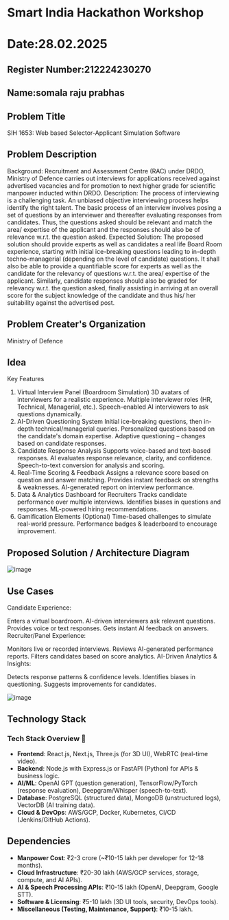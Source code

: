 # Smart India Hackathon Workshop
# Date:28.02.2025
## Register Number:212224230270
## Name:somala raju prabhas
## Problem Title
SIH 1653: Web based Selector-Applicant Simulation Software
## Problem Description
Background: Recruitment and Assessment Centre (RAC) under DRDO, Ministry of Defence carries out interviews for applications received against advertised vacancies and for promotion to next higher grade for scientific manpower inducted within DRDO. Description: The process of interviewing is a challenging task. An unbiased objective interviewing process helps identify the right talent. The basic process of an interview involves posing a set of questions by an interviewer and thereafter evaluating responses from candidates. Thus, the questions asked should be relevant and match the area/ expertise of the applicant and the responses should also be of relevance w.r.t. the question asked. Expected Solution: The proposed solution should provide experts as well as candidates a real life Board Room experience, starting with initial ice-breaking questions leading to in-depth techno-managerial (depending on the level of candidate) questions. It shall also be able to provide a quantifiable score for experts as well as the candidate for the relevancy of questions w.r.t. the area/ expertise of the applicant. Similarly, candidate responses should also be graded for relevancy w.r.t. the question asked, finally assisting in arriving at an overall score for the subject knowledge of the candidate and thus his/ her suitability against the advertised post.

## Problem Creater's Organization
Ministry of Defence

## Idea
Key Features
1. Virtual Interview Panel (Boardroom Simulation)
3D avatars of interviewers for a realistic experience.
Multiple interviewer roles (HR, Technical, Managerial, etc.).
Speech-enabled AI interviewers to ask questions dynamically.
2. AI-Driven Questioning System
Initial ice-breaking questions, then in-depth technical/managerial queries.
Personalized questions based on the candidate's domain expertise.
Adaptive questioning – changes based on candidate responses.
3. Candidate Response Analysis
Supports voice-based and text-based responses.
AI evaluates response relevance, clarity, and confidence.
Speech-to-text conversion for analysis and scoring.
4. Real-Time Scoring & Feedback
Assigns a relevance score based on question and answer matching.
Provides instant feedback on strengths & weaknesses.
AI-generated report on interview performance.
5. Data & Analytics Dashboard for Recruiters
Tracks candidate performance over multiple interviews.
Identifies biases in questions and responses.
ML-powered hiring recommendations.
6. Gamification Elements (Optional)
Time-based challenges to simulate real-world pressure.
Performance badges & leaderboard to encourage improvement.


## Proposed Solution / Architecture Diagram
![image](https://github.com/user-attachments/assets/bc5e24ca-88fb-4dea-b375-23543c652756)

## Use Cases
Candidate Experience:

Enters a virtual boardroom.
AI-driven interviewers ask relevant questions.
Provides voice or text responses.
Gets instant AI feedback on answers.
Recruiter/Panel Experience:

Monitors live or recorded interviews.
Reviews AI-generated performance reports.
Filters candidates based on score analytics.
AI-Driven Analytics & Insights:

Detects response patterns & confidence levels.
Identifies biases in questioning.
Suggests improvements for candidates.


![image](https://github.com/user-attachments/assets/87770850-9a6a-4908-8985-04468e18d88f)


## Technology Stack
### **Tech Stack Overview** 🚀  

- **Frontend**: React.js, Next.js, Three.js (for 3D UI), WebRTC (real-time video).  
- **Backend**: Node.js with Express.js or FastAPI (Python) for APIs & business logic.  
- **AI/ML**: OpenAI GPT (question generation), TensorFlow/PyTorch (response evaluation), Deepgram/Whisper (speech-to-text).  
- **Database**: PostgreSQL (structured data), MongoDB (unstructured logs), VectorDB (AI training data).  
- **Cloud & DevOps**: AWS/GCP, Docker, Kubernetes, CI/CD (Jenkins/GitHub Actions). 

## Dependencies
- **Manpower Cost**: ₹2-3 crore (~₹10-15 lakh per developer for 12-18 months).
- **Cloud Infrastructure**: ₹20-30 lakh (AWS/GCP services, storage, compute, and AI APIs).
- **AI & Speech Processing APIs**: ₹10-15 lakh (OpenAI, Deepgram, Google STT).
- **Software & Licensing**: ₹5-10 lakh (3D UI tools, security, DevOps tools).
- **Miscellaneous (Testing, Maintenance, Support)**: ₹10-15 lakh.


